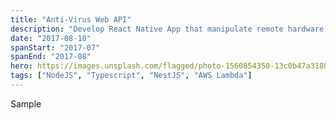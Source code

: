 ```yaml
---
title: "Anti-Virus Web API"
description: "Develop React Native App that manipulate remote hardware device via BLE connection."
date: "2017-08-10"
spanStart: "2017-07"
spanEnd: "2017-08"
hero: https://images.unsplash.com/flagged/photo-1560854350-13c0b47a3180?ixlib=rb-1.2.1&ixid=eyJhcHBfaWQiOjEyMDd9&auto=format&fit=crop&w=1326&q=80
tags: ["NodeJS", "Typescript", "NestJS", "AWS Lambda"]
---
```


Sample
